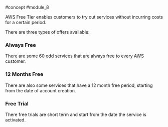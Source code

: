 #concept #module_8

AWS Free Tier enables customers to try out services without incurring costs for a certain period.

There are three types of offers available:

### Always Free

There are some 60 odd services that are always free to every AWS customer.
### 12 Months Free

There are also some services that have a 12 month free period, starting from the date of account creation.

### Free Trial

There free trials are short term and start from the date the service is activated.